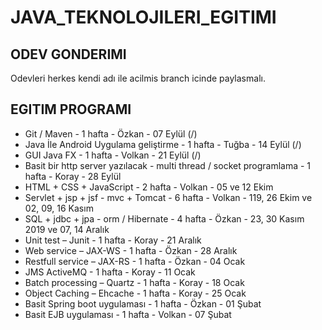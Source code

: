 # JAVA_TEKNOLOJILERI_EGITIMI

## ODEV GONDERIMI

Odevleri herkes kendi adı ile acilmis branch icinde paylasmalı.

## EGITIM PROGRAMI

* Git / Maven - 1 hafta - Özkan - 07 Eylül (/)
* Java İle Android Uygulama geliştirme - 1 hafta - Tuğba  -  14 Eylül (/)
* GUI Java FX - 1 hafta - Volkan - 21 Eylül  (/)
* Basit bir http server yazılacak - multi thread / socket programlama - 1 hafta - Koray - 28 Eylül
* HTML + CSS + JavaScript - 2 hafta - Volkan - 05 ve 12 Ekim 
* Servlet + jsp + jsf - mvc + Tomcat - 6 hafta - Volkan - 119, 26 Ekim ve 02, 09, 16 Kasım
* SQL + jdbc + jpa - orm / Hibernate - 4 hafta - Özkan - 23, 30 Kasım 2019 ve 07, 14 Aralık
* Unit test – Junit - 1 hafta - Koray - 21 Aralık 
* Web service – JAX-WS - 1 hafta - Özkan - 28 Aralık 
* Restfull service – JAX-RS - 1 hafta - Özkan  - 04 Ocak 
* JMS ActiveMQ - 1 hafta - Koray - 11 Ocak
* Batch processing – Quartz  - 1 hafta - Koray - 18 Ocak
* Object Caching – Ehcache - 1 hafta - Koray - 25 Ocak
* Basit Spring boot uygulaması - 1 hafta - Özkan - 01 Şubat
* Basit EJB uygulaması - 1 hafta - Volkan - 07 Şubat

